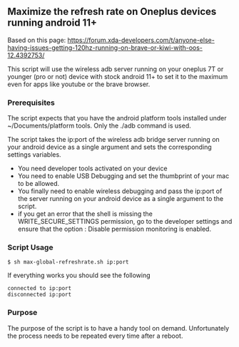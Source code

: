 ## Maximize the  refresh rate on Oneplus devices running android 11+

Based on this page:
https://forum.xda-developers.com/t/anyone-else-having-issues-getting-120hz-running-on-brave-or-kiwi-with-oos-12.4392753/

This script will use the wireless adb server running on your oneplus 7T or younger (pro or not) device with stock android 11+ to set it to the maximum even for apps like youtube or the brave browser.

### Prerequisites
The script expects that you have the android platform tools installed under ~/Documents/platform tools. Only the ./adb command is used.

The script takes the ip:port of the wireless adb bridge server running on your android device as a single argument and sets the corresponding settings variables.

- You need developer tools activated on your device
- You need to enable USB Debugging and set the thumbprint of your mac to be allowed.
- You finally need to enable wireless debugging and pass the ip:port of the server running on your android device as a single argument to the script.
- if you get an error that the shell is missing the WRITE_SECURE_SETTINGS permission, go to the developer settings and ensure that the option : Disable permission monitoring is enabled.


### Script Usage
```
$ sh max-global-refreshrate.sh ip:port
```

If everything works you should see the following

```
connected to ip:port
disconnected ip:port

```

### Purpose
The purpose of the script is to have a handy tool on demand. Unfortunately the process needs to be repeated every time after a reboot.